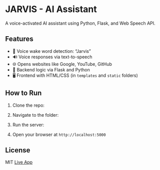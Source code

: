 # JARVIS - AI Assistant

A voice-activated AI assistant using Python, Flask, and Web Speech API.

## Features
- 🎤 Voice wake word detection: “Jarvis”
- 🔊 Voice responses via text-to-speech
- 🌐 Opens websites like Google, YouTube, GitHub
- 🧠 Backend logic via Flask and Python
- 🖥️ Frontend with HTML/CSS (in `templates` and `static` folders)

## How to Run

1. Clone the repo:

2. Navigate to the folder:

3. Run the server:

4. Open your browser at `http://localhost:5000`

## License
MIT
[Live App](http://localhost:5000)
